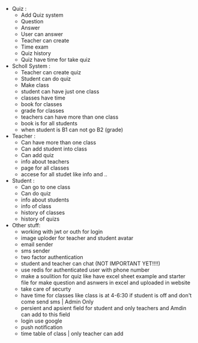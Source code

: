 * Quiz : 
    * Add Quiz system
    * Question
    * Answer
    * User can answer
    * Teacher can create
    * Time exam
    * Quiz history
    * Quiz have time for take quiz
* Scholl System : 
    * Teacher can create quiz
    * Student can  do quiz
    * Make class
    * student can have just one class
    * classes have time 
    * book for classes
    * grade for classes
    * teachers can have more than one class
    * book is for all students
    * when student is B1 can not go B2 (grade)
* Teacher :
    * Can have more than one class
    * Can add student into class
    * Can add quiz
    * info about teachers
    * page for all classes
    * accese for all studet like info and ..
* Student : 
    * Can go to one class
    * Can do quiz
    * info about students
    * info of class
    * history of classes
    * history of quizs
* Other stuff: 
    * working with jwt or outh for login
    * image uploder for teacher and student avatar
    * email sender
    * sms sender
    * two factor authentication
    * student and teacher can chat (NOT IMPORTANT YET!!!!)
    * use redis for authenticated user with phone number
    * make a soulition for quiz like have excel sheet example and starter file for make question and asnwers in excel and uploaded in website
    * take care of securty
    * have time for classes like class is at 4-6:30 if student is off and don't come send sms | Admin Only
    * persient and apsient field for student and only teachers and Amdin can add to this field
    * login use google
    * push notification
    * time table of class | only teacher can add